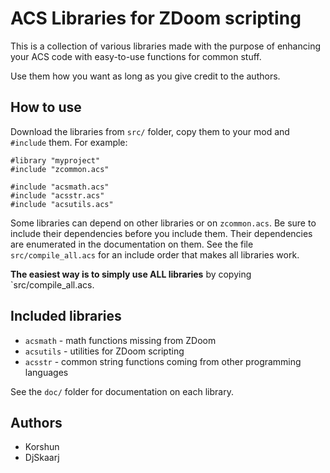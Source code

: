 ACS Libraries for ZDoom scripting
=================================


This is a collection of various libraries made with the purpose of enhancing your ACS code with easy-to-use functions for common stuff.

Use them how you want as long as you give credit to the authors.

## How to use
Download the libraries from `src/` folder, copy them to your mod and `#include` them. For example:

	#library "myproject"
	#include "zcommon.acs"
	
	#include "acsmath.acs"
	#include "acsstr.acs"
	#include "acsutils.acs"
	
Some libraries can depend on other libraries or on `zcommon.acs`.
Be sure to include their dependencies before you include them.
Their dependencies are enumerated in the documentation on them.
See the file `src/compile_all.acs` for an include order that makes
all libraries work.


**The easiest way is to simply use ALL libraries** by copying `src/compile_all.acs.

## Included libraries
* `acsmath` - math functions missing from ZDoom
* `acsutils` - utilities for ZDoom scripting
* `acsstr` - common string functions coming from other programming languages


See the `doc/` folder for documentation on each library.

## Authors
* Korshun
* DjSkaarj
